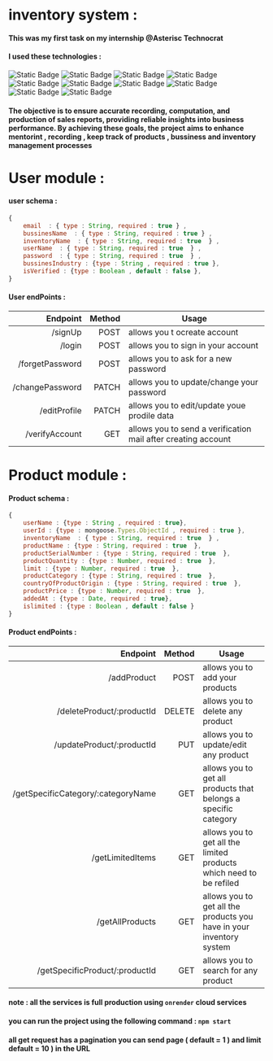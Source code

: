 # inventory system : 

#### This was my first task on my internship @Asterisc Technocrat 

#### I used these technologies :
![Static Badge](https://img.shields.io/badge/5.1.1-bcrypt-red)
![Static Badge](https://img.shields.io/badge/16.3.1-dotenv-yellow)
![Static Badge](https://img.shields.io/badge/4.18.2-express-blue)
![Static Badge](https://img.shields.io/badge/17.10.1-joi-green)
![Static Badge](https://img.shields.io/badge/9.0.2-jsonwebtoken-purple)
![Static Badge](https://img.shields.io/badge/7.0.4-mongoose-white)
![Static Badge](https://img.shields.io/badge/20.5.0-node-darkgreen)
![Static Badge](https://img.shields.io/badge/6.9.4-nodemailer-orange)
![Static Badge](https://img.shields.io/badge/3.0.1-nodemon-09c)
![Static Badge](https://img.shields.io/badge/cors-2.8.5-0f3)

#### The objective is to ensure accurate recording, computation, and production of sales reports, providing reliable insights into business performance. By achieving these goals, the project aims to enhance mentorint , recording , keep track of products , bussiness and inventory management processes

# User module :

#### user schema : 

```JavaScript
{
    email  : { type : String, required : true } , 
    bussinesName  : { type : String, required : true } , 
    inventoryName  : { type : String, required : true  } , 
    userName  : { type : String, required : true  } , 
    password  : { type : String, required : true  } , 
    bussinesIndustry : {type : String , required : true },
    isVerified : {type : Boolean , default : false },
}

```

#### User endPoints : 

|Endpoint|Method|Usage
|-------:|-----:|-----
|/signUp|POST|allows you t ocreate account 
|/login|POST|allows you to sign in your account
|/forgetPassword|POST|allows you to ask for a new password
|/changePassword|PATCH|allows you to update/change your password
|/editProfile|PATCH|allows you to edit/update youe prodile data
|/verifyAccount|GET|allows you to send a verification mail after creating account


# Product module :

#### Product schema : 

```JavaScript
{
    userName : {type : String , required : true},
    userId : {type : mongoose.Types.ObjectId , required : true },
    inventoryName  : { type : String, required : true  } , 
    productName : {type : String, required : true  },
    productSerialNumber : {type : String, required : true  },
    productQuantity : {type : Number, required : true  },
    limit : {type : Number, required : true  },
    productCategory : {type : String, required : true  },
    countryOfProductOrigin : {type : String, required : true  },
    productPrice : {type : Number, required : true  },
    addedAt : {type : Date, required : true},
    islimited : {type : Boolean , default : false }
}

```

#### Product endPoints : 

|Endpoint|Method|Usage
|-------:|-----:|-----
|/addProduct|POST|allows you to add your products
|/deleteProduct/:productId|DELETE|allows you to delete any product
|/updateProduct/:productId|PUT|allows you to update/edit any product
|/getSpecificCategory/:categoryName|GET|allows you to get all products that belongs a specific category
|/getLimitedItems|GET|allows you to get all the limited products which need to be refiled
|/getAllProducts|GET|allows you to get all the products you have in your inventory system
|/getSpecificProduct/:productId|GET|allows you to search for any product




#### note : all the services is full production using `onrender` cloud services

#### you can run the project using the following command : `npm start`


#### all get request has a pagination you can send page ( default = 1 ) and limit default = 10 ) in the URL 
